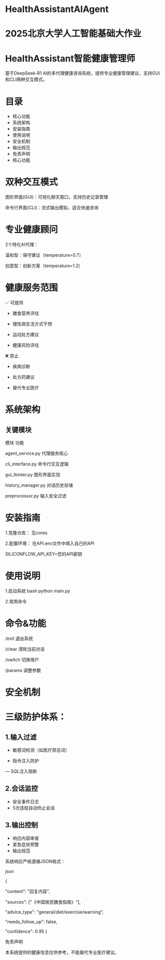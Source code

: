 # HealthAssistantAIAgent

# 2025北京大学人工智能基础大作业

# HealthAssistant智能健康管理师

基于DeepSeek-R1 AI的多代理健康咨询系统，提供专业健康管理建议，支持GUI和CLI两种交互模式。

# 目录

- 核心功能
- 系统架构
- 安装指南
- 使用说明
- 安全机制
- 输出规范
- 免责声明
- 核心功能

# 双种交互模式

图形界面(GUI)：可视化聊天窗口，支持历史记录管理

命令行界面(CLI)：流式输出模拟，适合快速咨询

# 专业健康顾问

2个特化AI代理：

温和型：保守建议（temperature=0.7）

创意型：创新方案（temperature=1.2）

# 健康服务范围

✅ 可提供

- 膳食营养评估
  
- 慢性病生活方式干预
  
- 运动处方建议
  
- 健康风险评估
  
❌ 禁止

- 疾病诊断
  
- 处方药建议

- 替代专业医疗

# 系统架构

## 关键模块

模块 功能

agent_service.py 代理服务核心

cli_interface.py 命令行交互逻辑

gui_tkinter.py 图形界面实现

history_manager.py 对话历史存储

preprocessor.py 输入安全过滤

# 安装指南

1.克隆仓库： 见cores

2.配置环境： 在API.env文件中填入自己的API

SILICONFLOW_API_KEY=您的API密钥

# 使用说明

1.启动系统 bash python main.py

2.常用命令

# 命令&功能

/exit 退出系统

/clear 清除当前对话

/switch 切换用户

/params 调整参数

# 安全机制

# 三级防护体系：

## 1.输入过滤
- 敏感词检测（如医疗禁忌词）
  
- 指令注入防护
  
— SQL注入阻断
## 2.会话监控
- 安全事件日志
- 5次违规自动终止会话
## 3.输出控制

- 响应内容审查
- 紧急症状预警
- 输出规范

系统响应严格遵循JSON格式：

json

{

"content": "回复内容",

"sources": ["《中国居民膳食指南》"],

"advice_type": "general/diet/exercise/warning",

"needs_follow_up": false,

"confidence": 0.95
}

免责声明

本系统提供的健康信息仅供参考，不能替代专业医疗建议。
